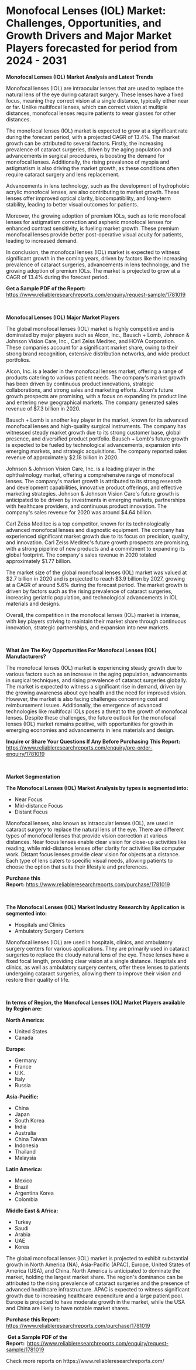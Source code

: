 <p><h1>Monofocal Lenses (IOL) Market: Challenges, Opportunities, and Growth Drivers and Major Market Players forecasted for period from 2024 - 2031</h1></p><p><strong>Monofocal Lenses (IOL) Market Analysis and Latest Trends</strong></p>
<p><p>Monofocal lenses (IOL) are intraocular lenses that are used to replace the natural lens of the eye during cataract surgery. These lenses have a fixed focus, meaning they correct vision at a single distance, typically either near or far. Unlike multifocal lenses, which can correct vision at multiple distances, monofocal lenses require patients to wear glasses for other distances.</p><p>The monofocal lenses (IOL) market is expected to grow at a significant rate during the forecast period, with a projected CAGR of 13.4%. The market growth can be attributed to several factors. Firstly, the increasing prevalence of cataract surgeries, driven by the aging population and advancements in surgical procedures, is boosting the demand for monofocal lenses. Additionally, the rising prevalence of myopia and astigmatism is also driving the market growth, as these conditions often require cataract surgery and lens replacement.</p><p>Advancements in lens technology, such as the development of hydrophobic acrylic monofocal lenses, are also contributing to market growth. These lenses offer improved optical clarity, biocompatibility, and long-term stability, leading to better visual outcomes for patients.</p><p>Moreover, the growing adoption of premium IOLs, such as toric monofocal lenses for astigmatism correction and aspheric monofocal lenses for enhanced contrast sensitivity, is fueling market growth. These premium monofocal lenses provide better post-operative visual acuity for patients, leading to increased demand.</p><p>In conclusion, the monofocal lenses (IOL) market is expected to witness significant growth in the coming years, driven by factors like the increasing prevalence of cataract surgeries, advancements in lens technology, and the growing adoption of premium IOLs. The market is projected to grow at a CAGR of 13.4% during the forecast period.</p></p>
<p><strong>Get a Sample PDF of the Report:&nbsp;</strong> <a href="https://www.reliableresearchreports.com/enquiry/request-sample/1781019">https://www.reliableresearchreports.com/enquiry/request-sample/1781019</a></p>
<p>&nbsp;</p>
<p><strong>Monofocal Lenses (IOL) Major Market Players</strong></p>
<p><p>The global monofocal lenses (IOL) market is highly competitive and is dominated by major players such as Alcon, Inc., Bausch + Lomb, Johnson & Johnson Vision Care, Inc., Carl Zeiss Meditec, and HOYA Corporation. These companies account for a significant market share, owing to their strong brand recognition, extensive distribution networks, and wide product portfolios.</p><p>Alcon, Inc. is a leader in the monofocal lenses market, offering a range of products catering to various patient needs. The company's market growth has been driven by continuous product innovations, strategic collaborations, and strong sales and marketing efforts. Alcon's future growth prospects are promising, with a focus on expanding its product line and entering new geographical markets. The company generated sales revenue of $7.3 billion in 2020.</p><p>Bausch + Lomb is another key player in the market, known for its advanced monofocal lenses and high-quality surgical instruments. The company has witnessed steady market growth due to its strong customer base, global presence, and diversified product portfolio. Bausch + Lomb's future growth is expected to be fueled by technological advancements, expansion into emerging markets, and strategic acquisitions. The company reported sales revenue of approximately $2.18 billion in 2020.</p><p>Johnson & Johnson Vision Care, Inc. is a leading player in the ophthalmology market, offering a comprehensive range of monofocal lenses. The company's market growth is attributed to its strong research and development capabilities, innovative product offerings, and effective marketing strategies. Johnson & Johnson Vision Care's future growth is anticipated to be driven by investments in emerging markets, partnerships with healthcare providers, and continuous product innovation. The company's sales revenue for 2020 was around $4.64 billion.</p><p>Carl Zeiss Meditec is a top competitor, known for its technologically advanced monofocal lenses and diagnostic equipment. The company has experienced significant market growth due to its focus on precision, quality, and innovation. Carl Zeiss Meditec's future growth prospects are promising, with a strong pipeline of new products and a commitment to expanding its global footprint. The company's sales revenue in 2020 totaled approximately $1.77 billion.</p><p>The market size of the global monofocal lenses (IOL) market was valued at $2.7 billion in 2020 and is projected to reach $3.9 billion by 2027, growing at a CAGR of around 5.6% during the forecast period. The market growth is driven by factors such as the rising prevalence of cataract surgeries, increasing geriatric population, and technological advancements in IOL materials and designs.</p><p>Overall, the competition in the monofocal lenses (IOL) market is intense, with key players striving to maintain their market share through continuous innovation, strategic partnerships, and expansion into new markets.</p></p>
<p>&nbsp;</p>
<p><strong>What Are The Key Opportunities For Monofocal Lenses (IOL) Manufacturers?</strong></p>
<p><p>The monofocal lenses (IOL) market is experiencing steady growth due to various factors such as an increase in the aging population, advancements in surgical techniques, and rising prevalence of cataract surgeries globally. The market is expected to witness a significant rise in demand, driven by the growing awareness about eye health and the need for improved vision. However, the market is also facing challenges concerning cost and reimbursement issues. Additionally, the emergence of advanced technologies like multifocal IOLs poses a threat to the growth of monofocal lenses. Despite these challenges, the future outlook for the monofocal lenses (IOL) market remains positive, with opportunities for growth in emerging economies and advancements in lens materials and design.</p></p>
<p><strong>Inquire or Share Your Questions If Any Before Purchasing This Report:</strong> <a href="https://www.reliableresearchreports.com/enquiry/pre-order-enquiry/1781019">https://www.reliableresearchreports.com/enquiry/pre-order-enquiry/1781019</a></p>
<p>&nbsp;</p>
<p><strong>Market Segmentation</strong></p>
<p><strong>The Monofocal Lenses (IOL) Market Analysis by types is segmented into:</strong></p>
<p><ul><li>Near Focus</li><li>Mid-distance Focus</li><li>Distant Focus</li></ul></p>
<p><p>Monofocal lenses, also known as intraocular lenses (IOL), are used in cataract surgery to replace the natural lens of the eye. There are different types of monofocal lenses that provide vision correction at various distances. Near focus lenses enable clear vision for close-up activities like reading, while mid-distance lenses offer clarity for activities like computer work. Distant focus lenses provide clear vision for objects at a distance. Each type of lens caters to specific visual needs, allowing patients to choose the option that suits their lifestyle and preferences.</p></p>
<p><strong>Purchase this Report:&nbsp;</strong><a href="https://www.reliableresearchreports.com/purchase/1781019">https://www.reliableresearchreports.com/purchase/1781019</a></p>
<p>&nbsp;</p>
<p><strong>The Monofocal Lenses (IOL) Market Industry Research by Application is segmented into:</strong></p>
<p><ul><li>Hospitals and Clinics</li><li>Ambulatory Surgery Centers</li></ul></p>
<p><p>Monofocal lenses (IOL) are used in hospitals, clinics, and ambulatory surgery centers for various applications. They are primarily used in cataract surgeries to replace the cloudy natural lens of the eye. These lenses have a fixed focal length, providing clear vision at a single distance. Hospitals and clinics, as well as ambulatory surgery centers, offer these lenses to patients undergoing cataract surgeries, allowing them to improve their vision and restore their quality of life.</p></p>
<p>&nbsp;</p>
<p><strong>In terms of Region, the Monofocal Lenses (IOL) Market Players available by Region are:</strong></p>
<p>
    <p> <strong> North America: </strong>
        <ul>
            <li>United States</li>
            <li>Canada</li>
        </ul>
        </p> 
    <p> <strong> Europe: </strong>
        <ul>
            <li>Germany</li>
            <li>France</li>
            <li>U.K.</li>
            <li>Italy</li>
            <li>Russia</li>
        </ul>
        </p> 
    <p> <strong> Asia-Pacific: </strong>
        <ul>
            <li>China</li>
            <li>Japan</li>
            <li>South Korea</li>
            <li>India</li>
            <li>Australia</li>
            <li>China Taiwan</li>
            <li>Indonesia</li>
            <li>Thailand</li>
            <li>Malaysia</li>
        </ul>
        </p> 
    <p> <strong> Latin America: </strong>
        <ul>
            <li>Mexico</li>
            <li>Brazil</li>
            <li>Argentina Korea</li>
            <li>Colombia</li>
        </ul>
        </p> 
    <p> <strong> Middle East & Africa: </strong>
        <ul>
            <li>Turkey</li>
            <li>Saudi</li>
            <li>Arabia</li>
            <li>UAE</li>
            <li>Korea</li>
        </ul>
    </p>
    </p>
<p><p>The global monofocal lenses (IOL) market is projected to exhibit substantial growth in North America (NA), Asia-Pacific (APAC), Europe, United States of America (USA), and China. North America is anticipated to dominate the market, holding the largest market share. The region's dominance can be attributed to the rising prevalence of cataract surgeries and the presence of advanced healthcare infrastructure. APAC is expected to witness significant growth due to increasing healthcare expenditure and a large patient pool. Europe is projected to have moderate growth in the market, while the USA and China are likely to have notable market shares.</p></p>
<p><strong>Purchase this Report: </strong><a href="https://www.reliableresearchreports.com/purchase/1781019">https://www.reliableresearchreports.com/purchase/1781019</a></p>
<p>&nbsp;<strong>Get a Sample PDF of the Report:&nbsp;&nbsp;</strong><a href="https://www.reliableresearchreports.com/enquiry/request-sample/1781019">https://www.reliableresearchreports.com/enquiry/request-sample/1781019</a></p>
<p><strong></strong></p>
<p>Check more reports on https://www.reliableresearchreports.com/</p>